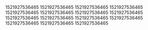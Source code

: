 1521927536465
1521927536465
1521927536465
1521927536465
1521927536465
1521927536465
1521927536465
1521927536465
1521927536465
1521927536465
1521927536465
1521927536465
1521927536465
1521927536465
1521927536465